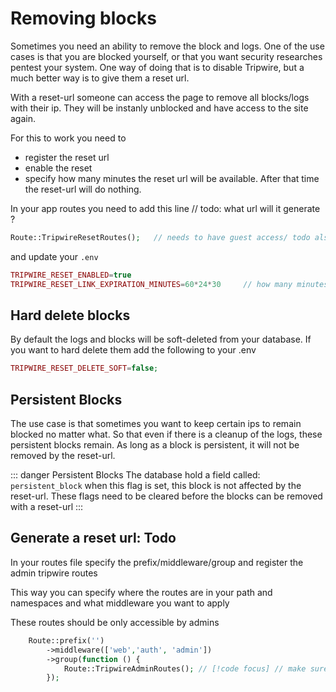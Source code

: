 # Removing blocks
Sometimes you need an ability to remove the block and logs. One of the use cases is that you are blocked yourself, or that you want security researches pentest your system.
One way of doing that is to disable Tripwire, but a much better way is to give them a reset url.

With a reset-url someone can access the page to remove all blocks/logs with their ip.
They will be instanly unblocked and have access to the site again.

For this to work you need to
* register the reset url
* enable the reset
* specify how many minutes the reset url will be available. After that time the reset-url will do nothing. 

In your app routes you need to add this line // todo: what url will it generate ?
```php
Route::TripwireResetRoutes();   // needs to have guest access/ todo also ignored by firewall... how? does this work
```

and update your ```.env```
```php
TRIPWIRE_RESET_ENABLED=true
TRIPWIRE_RESET_LINK_EXPIRATION_MINUTES=60*24*30     // how many minutes will this reset-url be available
```

## Hard delete blocks
By default the logs and blocks will be soft-deleted from your database. If you want to hard delete them add the following to your .env
```php
TRIPWIRE_RESET_DELETE_SOFT=false;
```

## Persistent Blocks
The use case is that sometimes you want to keep certain ips to remain blocked no matter what. So that even if there is a cleanup of the logs, these persistent blocks remain.
As long as a block is persistent, it will not be removed by the reset-url.

::: danger Persistent Blocks
The database hold a field called: ```persistent_block``` when this flag is set, this block is not affected by the reset-url.
These flags need to be cleared before the blocks can be removed with a reset-url
:::

## Generate a reset url: Todo
In your routes file specify the prefix/middleware/group and register the admin tripwire routes

This way you can specify where the routes are in your path and namespaces and what middleware you want to apply

These routes should be only accessible by admins
```php
    Route::prefix('')
        ->middleware(['web','auth', 'admin'])
        ->group(function () {
            Route::TripwireAdminRoutes(); // [!code focus] // make sure only admins have access to this route
        });
```




